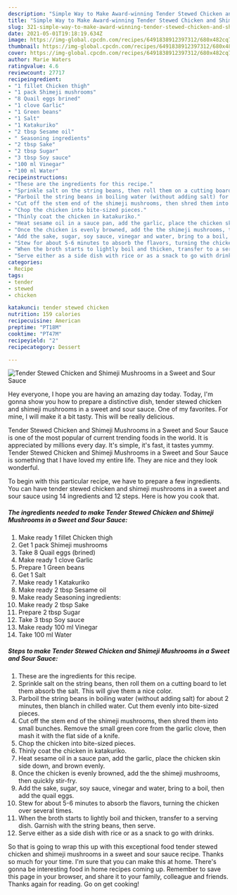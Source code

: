 ```yaml
---
description: "Simple Way to Make Award-winning Tender Stewed Chicken and Shimeji Mushrooms in a Sweet and Sour Sauce"
title: "Simple Way to Make Award-winning Tender Stewed Chicken and Shimeji Mushrooms in a Sweet and Sour Sauce"
slug: 321-simple-way-to-make-award-winning-tender-stewed-chicken-and-shimeji-mushrooms-in-a-sweet-and-sour-sauce
date: 2021-05-01T19:18:19.634Z
image: https://img-global.cpcdn.com/recipes/6491838912397312/680x482cq70/tender-stewed-chicken-and-shimeji-mushrooms-in-a-sweet-and-sour-sauce-recipe-main-photo.jpg
thumbnail: https://img-global.cpcdn.com/recipes/6491838912397312/680x482cq70/tender-stewed-chicken-and-shimeji-mushrooms-in-a-sweet-and-sour-sauce-recipe-main-photo.jpg
cover: https://img-global.cpcdn.com/recipes/6491838912397312/680x482cq70/tender-stewed-chicken-and-shimeji-mushrooms-in-a-sweet-and-sour-sauce-recipe-main-photo.jpg
author: Marie Waters
ratingvalue: 4.6
reviewcount: 27717
recipeingredient:
- "1 fillet Chicken thigh"
- "1 pack Shimeji mushrooms"
- "8 Quail eggs brined"
- "1 clove Garlic"
- "1 Green beans"
- "1 Salt"
- "1 Katakuriko"
- "2 tbsp Sesame oil"
- " Seasoning ingredients"
- "2 tbsp Sake"
- "2 tbsp Sugar"
- "3 tbsp Soy sauce"
- "100 ml Vinegar"
- "100 ml Water"
recipeinstructions:
- "These are the ingredients for this recipe."
- "Sprinkle salt on the string beans, then roll them on a cutting board to let them absorb the salt. This will give them a nice color."
- "Parboil the string beans in boiling water (without adding salt) for about 2 minutes, then blanch in chilled water. Cut them evenly into bite-sized pieces."
- "Cut off the stem end of the shimeji mushrooms, then shred them into small bunches. Remove the small green core from the garlic clove, then mash it with the flat side of a knife."
- "Chop the chicken into bite-sized pieces."
- "Thinly coat the chicken in katakuriko."
- "Heat sesame oil in a sauce pan, add the garlic, place the chicken skin side down, and brown evenly."
- "Once the chicken is evenly browned, add the the shimeji mushrooms, then quickly stir-fry."
- "Add the sake, sugar, soy sauce, vinegar and water, bring to a boil, then add the quail eggs."
- "Stew for about 5-6 minutes to absorb the flavors, turning the chicken over several times."
- "When the broth starts to lightly boil and thicken, transfer to a serving dish. Garnish with the string beans, then serve."
- "Serve either as a side dish with rice or as a snack to go with drinks."
categories:
- Recipe
tags:
- tender
- stewed
- chicken

katakunci: tender stewed chicken 
nutrition: 159 calories
recipecuisine: American
preptime: "PT18M"
cooktime: "PT47M"
recipeyield: "2"
recipecategory: Dessert

---
```



![Tender Stewed Chicken and Shimeji Mushrooms in a Sweet and Sour Sauce](https://img-global.cpcdn.com/recipes/6491838912397312/680x482cq70/tender-stewed-chicken-and-shimeji-mushrooms-in-a-sweet-and-sour-sauce-recipe-main-photo.jpg)

Hey everyone, I hope you are having an amazing day today. Today, I'm gonna show you how to prepare a distinctive dish, tender stewed chicken and shimeji mushrooms in a sweet and sour sauce. One of my favorites. For mine, I will make it a bit tasty. This will be really delicious.

Tender Stewed Chicken and Shimeji Mushrooms in a Sweet and Sour Sauce is one of the most popular of current trending foods in the world. It is appreciated by millions every day. It's simple, it's fast, it tastes yummy. Tender Stewed Chicken and Shimeji Mushrooms in a Sweet and Sour Sauce is something that I have loved my entire life. They are nice and they look wonderful.




To begin with this particular recipe, we have to prepare a few ingredients. You can have tender stewed chicken and shimeji mushrooms in a sweet and sour sauce using 14 ingredients and 12 steps. Here is how you cook that.

<!--inarticleads1-->

##### The ingredients needed to make Tender Stewed Chicken and Shimeji Mushrooms in a Sweet and Sour Sauce:

1. Make ready 1 fillet Chicken thigh
1. Get 1 pack Shimeji mushrooms
1. Take 8 Quail eggs (brined)
1. Make ready 1 clove Garlic
1. Prepare 1 Green beans
1. Get 1 Salt
1. Make ready 1 Katakuriko
1. Make ready 2 tbsp Sesame oil
1. Make ready  Seasoning ingredients:
1. Make ready 2 tbsp Sake
1. Prepare 2 tbsp Sugar
1. Take 3 tbsp Soy sauce
1. Make ready 100 ml Vinegar
1. Take 100 ml Water




<!--inarticleads2-->

##### Steps to make Tender Stewed Chicken and Shimeji Mushrooms in a Sweet and Sour Sauce:

1. These are the ingredients for this recipe.
1. Sprinkle salt on the string beans, then roll them on a cutting board to let them absorb the salt. This will give them a nice color.
1. Parboil the string beans in boiling water (without adding salt) for about 2 minutes, then blanch in chilled water. Cut them evenly into bite-sized pieces.
1. Cut off the stem end of the shimeji mushrooms, then shred them into small bunches. Remove the small green core from the garlic clove, then mash it with the flat side of a knife.
1. Chop the chicken into bite-sized pieces.
1. Thinly coat the chicken in katakuriko.
1. Heat sesame oil in a sauce pan, add the garlic, place the chicken skin side down, and brown evenly.
1. Once the chicken is evenly browned, add the the shimeji mushrooms, then quickly stir-fry.
1. Add the sake, sugar, soy sauce, vinegar and water, bring to a boil, then add the quail eggs.
1. Stew for about 5-6 minutes to absorb the flavors, turning the chicken over several times.
1. When the broth starts to lightly boil and thicken, transfer to a serving dish. Garnish with the string beans, then serve.
1. Serve either as a side dish with rice or as a snack to go with drinks.




So that is going to wrap this up with this exceptional food tender stewed chicken and shimeji mushrooms in a sweet and sour sauce recipe. Thanks so much for your time. I'm sure that you can make this at home. There's gonna be interesting food in home recipes coming up. Remember to save this page in your browser, and share it to your family, colleague and friends. Thanks again for reading. Go on get cooking!
